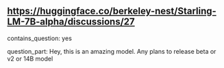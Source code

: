 ## https://huggingface.co/berkeley-nest/Starling-LM-7B-alpha/discussions/27

contains_question: yes

question_part: Hey, this is an amazing model. Any plans to release beta or v2 or 14B model